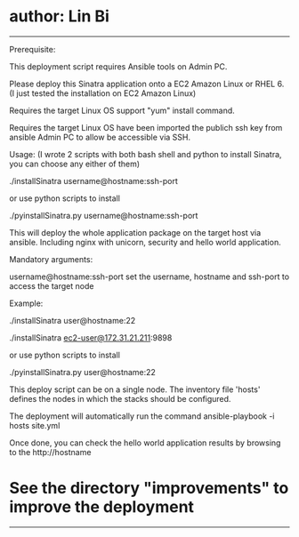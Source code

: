 # author: Lin Bi
-------------------------------------------
Prerequisite:

This deployment script requires Ansible tools on Admin PC.

Please deploy this Sinatra application onto a EC2 Amazon Linux or RHEL 6. (I just tested the installation on EC2 Amazon Linux)

Requires the target Linux OS support "yum" install command.

Requires the target Linux OS have been imported the publich ssh key from ansible Admin PC to allow be accessible via SSH.


Usage: (I wrote 2 scripts with both bash shell and python to install Sinatra, you can choose any either of them)

./installSinatra username@hostname:ssh-port

or use python scripts to install

./pyinstallSinatra.py username@hostname:ssh-port

This will deploy the whole application package on the target host via ansible. Including nginx with unicorn, security and hello world application.


Mandatory arguments:

username@hostname:ssh-port      set the username, hostname and ssh-port to access the target node

Example:

./installSinatra user@hostname:22

./installSinatra ec2-user@172.31.21.211:9898

or use python scripts to install

./pyinstallSinatra.py user@hostname:22

This deploy script can be on a single node. The inventory file 'hosts' defines the nodes in which the stacks should be configured.

The deployment will automatically run the command ansible-playbook -i hosts site.yml

Once done, you can check the hello world application results by browsing to the http://hostname

# See the directory "improvements" to improve the deployment
-------------------------------------------

